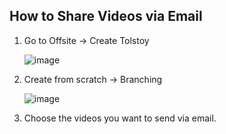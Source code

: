 ## How to Share Videos via Email

1. Go to Offsite -> Create Tolstoy

   ![image](https://github.com/user-attachments/assets/2f991be4-d388-4164-be8c-fd15073c8e2a)

2. Create from scratch -> Branching

   ![image](https://github.com/user-attachments/assets/889eb2b8-1835-46c5-9fa3-9778ee980433)

3. Choose the videos you want to send via email.
